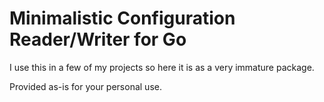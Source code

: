 # Minimalistic Configuration Reader/Writer for Go

I use this in a few of my projects so here it is as a very immature package.

Provided as-is for your personal use.
